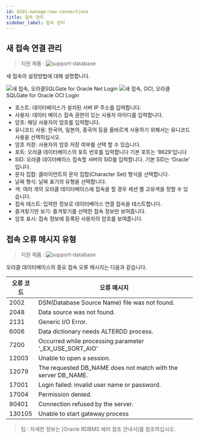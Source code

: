 ```yaml
---
id: 0201-manage-new-connections
title: 접속 관리
sidebar_label: 접속 관리
---
```


## 새 접속 연결 관리
> 지원 제품 :
> ![support-database](<http://www.sqlgate.com/docs-badge/oracle,mysql,mariadb,postgresql,sqlserver,db2,tibero>)

새 접속의 설정방법에 대해 설명합니다.


![새 접속, 오라클](https://s3.ap-northeast-2.amazonaws.com/sqlgate-resource/captures/start/new-connection-ko.png)<span class="img-caption">SQLGate for Oracle Net Login</span>
![새 접속, OCI, 오라클](https://s3.ap-northeast-2.amazonaws.com/sqlgate-resource/captures/start/new-connection-oci-ko.png)
<span class="img-caption">SQLGate for Oracle OCI Login</span>

- 호스트: 데이터베이스가 설치된 서버 IP 주소를 입력합니다.
- 사용자: 데이터 베이스 접속 권한이 있는 사용자 아이디를 입력합니다.
- 암호: 해당 사용자의 암호를 입력합니다.
- 유니코드 사용: 한국어, 일본어, 중국어 등을 올바르게 사용하기 위해서는 유니코드 사용을 선택하십시오.
- 암호 저장: 사용자의 암호 저장 여부를 선택 할 수 있습니다.
- 포트: 오라클 데이터베이스의 포트 번호를 입력합니다 기본 포트는 ‘8629’입니다
- SID: 오라클 데이터베이스 접속할 서버의 SID를 입력합니다. 기본 SID는 ‘Oracle’ 입니다.
- 문자 집합: 클라이언트의 문자 집합(Character Set) 형식을 선택합니다.
- 날짜 형식: 날짜 표기의 유형을 선택합니다.
- 색: 여러 개의 오라클 데이터베이스에 접속을 할 경우 세션 별 고유색을 정할 수 있습니다.
- 접속 테스트: 입력한 정보로 데이터베이스 연결 접속을 테스트합니다.
- 즐겨찾기만 보기: 즐겨찾기를 선택한 접속 정보만 보여줍니다.
- 암호 표시: 접속 정보에 등록된 사용자의 암호를 보여줍니다.

  
## 접속 오류 메시지 유형
> 지원 제품 :
> ![support-database](<http://www.sqlgate.com/docs-badge/oracle>)

오라클 데이터베이스의 중요 접속 오류 메시지는 다음과 같습니다.

| 오류 코드  | 오류 메시지                                                            |
| ------ | ------------------------------------------------------------- |
| 2002   | DSN(Database Source Name) file was not found.                 |
| 2048   | Data source was not found.                                    |
| 2131   | Generic I/O Error.                                            |
| 6006   | Data dictionary needs ALTERDD process.                        |
| 7200   | Occurred while processing parameter '_EX_USE_SORT_AIO'        |
| 12003  | Unable to open a session.                                     |
| 12079  | The requested DB_NAME does not match with the server DB_NAME. |
| 17001  | Login failed: invalid user name or password.                  |
| 17004  | Permission denied.                                            |
| 90401  | Connection refused by the server.                             |
| 130105 | Unable to start gateway process                               |

> 팁 : 자세한 정보는 [Oracle RDBMS 에러 참조 안내서]를 참조하십시오. 

